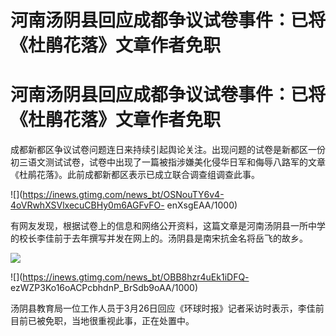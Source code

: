 # 河南汤阴县回应成都争议试卷事件：已将《杜鹃花落》文章作者免职

# 河南汤阴县回应成都争议试卷事件：已将《杜鹃花落》文章作者免职

成都新都区争议试卷问题连日来持续引起舆论关注。出现问题的试卷是新都区一份初三语文测试试卷，试卷中出现了一篇被指涉嫌美化侵华日军和侮辱八路军的文章《杜鹃花落》。此前成都新都区表示已成立联合调查组调查此事。

![](https://inews.gtimg.com/news_bt/OSNouTY6v4-4oVRwhXSVlxecuCBHy0m6AGFvFO-
enXsgEAA/1000)

有网友发现，根据试卷上的信息和网络公开资料，这篇文章是河南汤阴县一所中学的校长李佳前于去年撰写并发在网上的。汤阴县是南宋抗金名将岳飞的故乡。

![](https://inews.gtimg.com/news_bt/OHTjkNxS8rjWv_x53arvB1iTR2lKqIPNFzF0_nDepqzeoAA/1000)

![](https://inews.gtimg.com/news_bt/OBB8hzr4uEk1iDFQ-
ezWZP3Ko16oACPcbhdnP_BrSdb9oAA/1000)

汤阴县教育局一位工作人员于3月26日回应《环球时报》记者采访时表示，李佳前目前已被免职，当地很重视此事，正在处置中。

